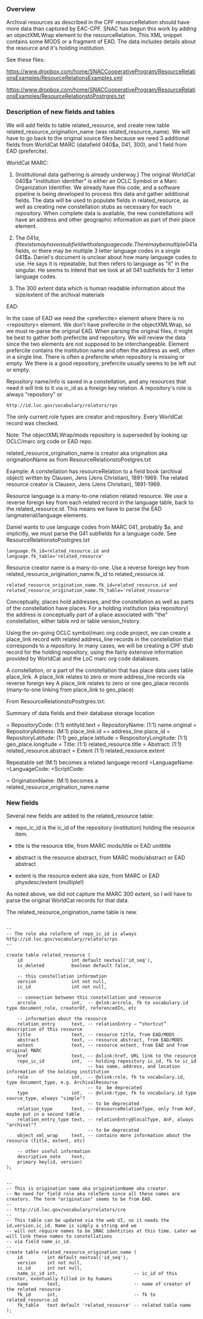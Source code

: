 
### Overview

Archival resources as described in the CPF resourceRelation should have more data than captured by
EAC-CPF. SNAC has begun this work by adding an objectXMLWrap element to the resourceRelation. This XML snippet
contains some MODS or a fragment of EAD. The data includes details about the resource and it's holding
institution.

See these files:

https://www.dropbox.com/home/SNACCooperativeProgram/ResourceRelationsExamples/ResourceRelationsExamples.xml

https://www.dropbox.com/home/SNACCooperativeProgram/ResourceRelationsExamples/ResourceRelationstoPostrgres.txt


### Description of new fields and tables

We will add fields to table related_resource, and create new table related_resource_origination_name (was
related_resource_name). We will have to go back to the original source files because we need 3
additional fields from WorldCat MARC (datafield 040$a, 041, 300), and 1 field from EAD (prefercite).

WorldCat MARC:

1) (Institutional data gathering is already underway.) The original WorldCat 040$a "institution identifier" is
either an OCLC Symbol or a Marc Organization Identifier. We already have this code, and a software pipeline is
being developed to process this data and gather additional fields. The data will be used to populate fields in
related_resource, as well as creating new constellation stubs as necessary for each repository. When complete
data is available, the new constellations will have an address and other geographic information as part of
their place element.

2) The 041$a, if it exists may have a subfield with a language code. There may be multiple 041$a fields, or
there may be multiple 3 letter language codes in a single 041$a. Daniel's document is unclear about how many
language codes to use. He says it is repeatable, but then refers to language as "it" in the singular. He seems
to intend that we look at all 041 subfields for 3 letter language codes.

3) The 300 extent data which is human readable information about the size/extent of the archival materials


EAD:

In the case of EAD we need the \<prefercite> element where there is no \<repository> element. We don't have
prefercite in the objectXMLWrap, so we must re-parse the original EAD. When parsing the original files, it
might be best to gather both prefercite and repository. We will review the data since the two elements are not
supposed to be interchangeable. Element prefercite contains the institution name and often the address as well,
often in a single line. There is often a prefercite when repository is missing or empty. We there is a good
repository, prefercite usually seems to be left out or empty.

Repository name/info is saved in a constellation, and any resources that need it will link to it via ic_id as
a foreign key relation. A repository's role is always "repository" or

```
http://id.loc.gov/vocabulary/relators/rps
```

The only current role types are creator and repository. Every WorldCat record was checked.

Note: The objectXMLWrap/mods repository is superseded by looking up OCLC/marc org code or EAD repo.

related_resource_origination_name is creator aka origination aka originationName as from ResourceRelationstoPostgres.txt

Example: A constellation has resourceRelation to a field book (archival object) written by Clausen, Jens (Jens
Christian), 1891-1969. The related resource creator is Clausen, Jens (Jens Christian), 1891-1969.

Resource language is a many-to-one relation related resource. We use a reverse foreign key from each related
record in the language table, back to the related_resource.id. This means we have to parse the EAD
langmaterial/language elements.

Daniel wants to use language codes from MARC 041, probably $a, and implicitly, we must parse the 041 subfields
for a language code. See ResourceRelationstoPostrgres.txt

```
language.fk_id=related_resource.id and language.fk_table='related_resource'
```

Resource creator name is a many-to-one. Use a reverse foreign key from related_resource_origination_name.fk_id to related_resource.id.

```
related_resource_origination_name.fk_id=related_resource.id and related_resource_origination_name.fk_table='related_resource'
```

Conceptually, places hold addresses, and the constellation as well as parts of the constellation have
places. For a holding institution (aka repository) the address is conceptually part of a place associated with
"the" constellation, either table nrd or table version_history.

Using the on-going OCLC symbol/marc org code project, we can create a place_link record with related
address_line records in the constellation that corresponds to a repository. In many cases, we will be creating
a CPF stub record for the holding repository, using the fairly extensive information provided by WorldCat and
the LoC marc org code databases.

A constellation, or a part of the constellation that has place data uses table place_link.
A place_link relates to zero or more address_line records via reverse foreign key
A place_link relates to zero or one geo_place records (many-to-one linking from place_link to geo_place)

From ResourceRelationstoPostrgres.txt:

Summary of data fields and their database storage location

= RepositoryCode: (1:1)  entityId.text
= RepositoryName: (1:1) name.original
= RepositoryAddress: (M:1) place_link.id == address_line.place_id
= RepositoryLatitude: (1:1) geo_place.latitude
= RespositoryLongitude: (1:1) geo_place.longitude
= Title: (1:1) related_resource.title
= Abstract: (1:1) related_resource.abstract
= Extent (1:1) related_resource.extent


Repeatable set (M:1) becomes a related language record
=LanguageName: 
=LanguageCode: 
=ScriptCode: 

= OriginationName: (M:1) becomes a related_resource_origination_name.name



### New fields

Several new fields are added to the related_resource table:

- repo_ic_id is the ic_id of the repository (institution) holding the resource item.

- title is the resource title, from MARC mods/title or EAD unittitle

- abstract is the resource abstract, from MARC mods/abstract or EAD abstract

- extent is the resource extent aka size, from MARC or EAD physdesc/extent (multiple!)

As noted above, we did not capture the MARC 300 extent, so I will have to parse the original WorldCat records for that data.

The related_resource_origination_name table is new.


```

--
-- The role aka roleTerm of repo_ic_id is always http://id.loc.gov/vocabulary/relators/rps
-- 

create table related_resource (
    id                  int default nextval('id_seq'),
    is_deleted          boolean default false,

    -- this constellation information
    version             int not null,
    ic_id               int not null,

    -- connection between this constellation and resource
    arcrole             int,  -- @xlnk:arcrole, fk to vocabulary.id type document_role, creatorOf, referencedIn, etc

    -- information about the resource
    relation_entry      text, -- relationEntry — “shortcut” description of this resource
    title               text, -- resource title, from EAD/MODS
    abstract            text, -- resource abstract, from EAD/MODS
    extent              text, -- resource extent, from EAD and from original MARC
    href                text, -- @xlink:href, URL link to the resource
    repo_ic_id          int,  -- holding repository ic_id, fk to ic_id
                              -- has name, address, and location information of the holding institution
    role                int,  -- @xlink:role, fk to vocabulary.id, type document_type, e.g. ArchivalResource
                              -- to  be deprecated
    type                int,  -- @xlink:type, fk to vocabulary.id type source_type, always "simple"?
                              -- to be deprecated
    relation_type       text, -- @resourceRelationType, only from AnF, maybe put in a second table
    relation_entry_type text, -- relationEntry@localType, AnF, always "archival"?
                              -- to be deprecated
    object_xml_wrap     text, -- contains more information about the resource (title, extent, etc)

    -- other useful information
    descriptive_note    text,
    primary key(id, version)
);


-- 
-- This is origination name aka originationName aka creator.
-- No need for field role aka roleTerm since all these names are creators. The term "origination" seems to be from EAD.
--
-- http://id.loc.gov/vocabulary/relators/cre
--
-- This table can be updated via the web UI, so it needs the id,version,ic_id. Name is simply a string and we
-- will not require names to be SNAC identities at this time. Later we will link these names to constellations
-- via field name_ic_id.
-- 
create table related_resource_origination_name (
    id         int default nextval('id_seq'),
    version    int not null,
    ic_id      int not null,                          
    name_ic_id int,                            -- ic_id of this creator, eventually filled in by humans
    name       text,                           -- name of creator of the related resource
    fk_id      int,                            -- fk to related_resource.id
    fk_table   text default 'related_resource' -- related table name
);



```
